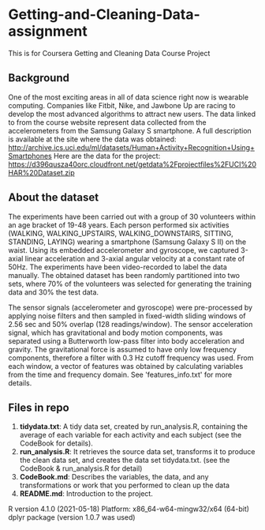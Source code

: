 # Getting-and-Cleaning-Data-assignment
This is for Coursera Getting and Cleaning Data Course Project

## Background
One of the most exciting areas in all of data science right now is wearable computing. Companies like Fitbit, Nike, and Jawbone Up are racing to develop the most advanced algorithms to attract new users. The data linked to from the course website represent data collected from the accelerometers from the Samsung Galaxy S smartphone. A full description is available at the site where the data was obtained:
http://archive.ics.uci.edu/ml/datasets/Human+Activity+Recognition+Using+Smartphones
Here are the data for the project:
https://d396qusza40orc.cloudfront.net/getdata%2Fprojectfiles%2FUCI%20HAR%20Dataset.zip

## About the dataset
The experiments have been carried out with a group of 30 volunteers within an age bracket of 19-48 years. Each person performed six activities (WALKING, WALKING_UPSTAIRS, WALKING_DOWNSTAIRS, SITTING, STANDING, LAYING) wearing a smartphone (Samsung Galaxy S II) on the waist. Using its embedded accelerometer and gyroscope, we captured 3-axial linear acceleration and 3-axial angular velocity at a constant rate of 50Hz. The experiments have been video-recorded to label the data manually. The obtained dataset has been randomly partitioned into two sets, where 70% of the volunteers was selected for generating the training data and 30% the test data.

The sensor signals (accelerometer and gyroscope) were pre-processed by applying noise filters and then sampled in fixed-width sliding windows of 2.56 sec and 50% overlap (128 readings/window). The sensor acceleration signal, which has gravitational and body motion components, was separated using a Butterworth low-pass filter into body acceleration and gravity. The gravitational force is assumed to have only low frequency components, therefore a filter with 0.3 Hz cutoff frequency was used. From each window, a vector of features was obtained by calculating variables from the time and frequency domain. See 'features_info.txt' for more details.

## Files in repo
1) **tidydata.txt**: A tidy data set, created by run_analysis.R, containing the average of each variable for each activity and each subject (see the CodeBook for details). 
2) **run_analysis.R**: It retrieves the source data set, transforms it to produce the clean data set, and creates the data set tidydata.txt. (see the CodeBook & run_analysis.R for detail)
3) **CodeBook.md**: Describes the variables, the data, and any transformations or work that you performed to clean up the data
4) **README.md**: Introduction to the project.

R version 4.1.0 (2021-05-18) 
Platform: x86_64-w64-mingw32/x64 (64-bit)
dplyr package (version 1.0.7 was used)
